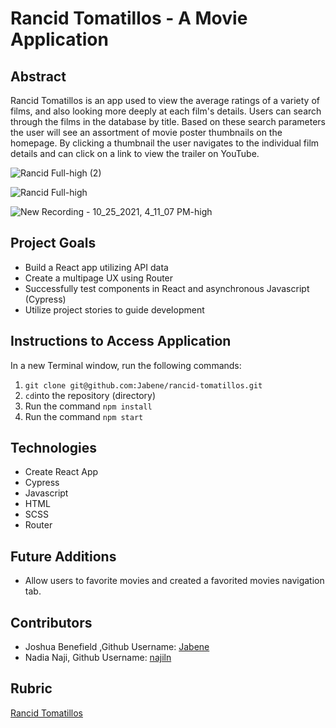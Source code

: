 # Rancid Tomatillos - A Movie Application

## Abstract
Rancid Tomatillos is an app used to view the average ratings of a variety of films, and also looking more deeply at each film's details. Users can search through the films in the database by title. Based on these search parameters the user will see an assortment of movie poster thumbnails on the homepage. By clicking a thumbnail the user navigates to the individual film details and can click on a link to view the trailer on YouTube.

![Rancid Full-high (2)](https://user-images.githubusercontent.com/68795578/138778478-03f3b8f8-6b23-4a69-b71e-e0027e58098f.gif)

![Rancid Full-high](https://user-images.githubusercontent.com/68795578/138778470-f03338ab-58d1-4ac9-a2a2-38819ee7b25b.gif)

![New Recording - 10_25_2021, 4_11_07 PM-high](https://user-images.githubusercontent.com/68795578/138778455-c8e5186b-2052-423a-b69b-bfdd14f00d0e.gif)

## Project Goals

* Build a React app utilizing API data
* Create a multipage UX using Router
* Successfully test components in React and asynchronous Javascript (Cypress)
* Utilize project stories to guide development

## Instructions to Access Application

In a new Terminal window, run the following commands:
1. `git clone git@github.com:Jabene/rancid-tomatillos.git`
2. `cd`into the repository (directory)
3. Run the command `npm install`
4. Run the command `npm start`

## Technologies
- Create React App
- Cypress
- Javascript
- HTML
- SCSS
- Router

## Future Additions
- Allow users to favorite movies and created a favorited movies navigation tab.

## Contributors
- Joshua Benefield ,Github Username: [Jabene](https://github.com/Jabene)
- Nadia Naji, Github Username: [najiln](https://github.com/najinl)

## Rubric
[Rancid Tomatillos](https://frontend.turing.edu/projects/module-3/rancid-tomatillos-v3.html)
